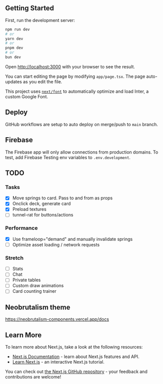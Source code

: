 ## Getting Started

First, run the development server:

```bash
npm run dev
# or
yarn dev
# or
pnpm dev
# or
bun dev
```

Open [http://localhost:3000](http://localhost:3000) with your browser to see the result.

You can start editing the page by modifying `app/page.tsx`. The page auto-updates as you edit the file.

This project uses [`next/font`](https://nextjs.org/docs/basic-features/font-optimization) to automatically optimize and load Inter, a custom Google Font.

## Deploy

GitHub workflows are setup to auto deploy on merge/push to `main` branch.

## Firebase

The Firebase app will only allow connections from production domains. To test, add Firebase Testing env variables to `.env.development`.

## TODO

### Tasks

- [x] Move springs to card. Pass to and from as props
- [x] Onclick deck, generate card
- [x] Preload textures
- [ ] tunnel-rat for buttons/actions

### Performance

- [x] Use frameloop="demand" and manually invalidate springs
- [ ] Optimize asset loading / network requests

### Stretch

- [ ] Stats
- [ ] Chat
- [ ] Private tables
- [ ] Custom draw animations
- [ ] Card counting trainer

## Neobrutalism theme

https://neobrutalism-components.vercel.app/docs

## Learn More

To learn more about Next.js, take a look at the following resources:

- [Next.js Documentation](https://nextjs.org/docs) - learn about Next.js features and API.
- [Learn Next.js](https://nextjs.org/learn) - an interactive Next.js tutorial.

You can check out [the Next.js GitHub repository](https://github.com/vercel/next.js/) - your feedback and contributions are welcome!
